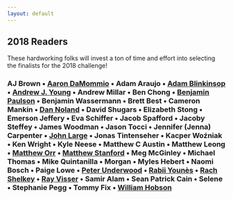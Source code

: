 ```yaml
---
layout: default
---
```

## 2018 Readers

These hardworking folks will invest a ton of time and effort into selecting the finalists for the 2018 challenge!

### AJ Brown • [Aaron DaMommio](http://aarondamommio.blogspot.com/) • Adam Araujo • [Adam Blinkinsop](https://twitter.com/hackerblinks) • [Andrew J. Young](https://thatonegm.weebly.com/) • Andrew Millar • Ben Chong • [Benjamin Paulson]( https://twitter.com/sheepmancometh) • Benjamin Wassermann • Brett Best • Cameron Mankin • [Dan Noland](http://nolandda.org/) • David Shugars • Elizabeth Stong • Emerson Jeffery • Eva Schiffer • Jacob Spafford • Jacoby Steffey • James Woodman • Jason Tocci • Jennifer (Jenna) Carpenter • [John Large](https://www.reddicediaries.com) • Jonas Tintenseher • Kacper Woźniak • Ken Wright • Kyle Neese • Matthew C Austin • Matthew Leong • [Matthew Orr](http://wordsaremysword.blogspot.com/) • [Matthew Stanford](https://twitter.com/legendary_pants) • Meg McGinley • Michael Thomas • Mike Quintanilla • Morgan • Myles Hebert • Naomi Bosch • Paige Lowe • [Peter Underwood](https://twitter.com/ChewiePhD) • [Rabii Younès](http://pyrofoux.itch.io) • [Rach Shelkey](https://twitter.com/teddog) • [Ray Visser](https://rayvisser.itch.io/) • Samir Alam • Sean Patrick Cain • Selene • Stephanie Pegg • Tommy Fix • [William Hobson](https://randommatters.wordpress.com/)
